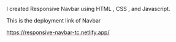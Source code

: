 I created Responsive Navbar using HTML , CSS , and Javascript. 

This is the deployment link of Navbar

https://responsive-navbar-tc.netlify.app/
